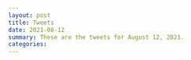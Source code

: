 ```yaml
---
layout: post
title: Tweets
date: 2021-08-12
summary: These are the tweets for August 12, 2021.
categories:
---
```


